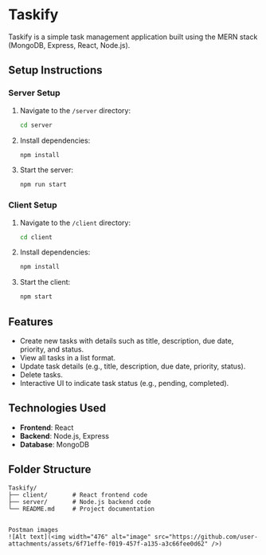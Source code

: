 # Taskify

Taskify is a simple task management application built using the MERN stack (MongoDB, Express, React, Node.js).

## Setup Instructions

### Server Setup
1. Navigate to the `/server` directory:
   ```bash
   cd server
   ```
2. Install dependencies:
   ```bash
   npm install
   ```
3. Start the server:
   ```bash
   npm run start
   ```

### Client Setup
1. Navigate to the `/client` directory:
   ```bash
   cd client
   ```
2. Install dependencies:
   ```bash
   npm install
   ```
3. Start the client:
   ```bash
   npm start
   ```

## Features
- Create new tasks with details such as title, description, due date, priority, and status.
- View all tasks in a list format.
- Update task details (e.g., title, description, due date, priority, status).
- Delete tasks.
- Interactive UI to indicate task status (e.g., pending, completed).

## Technologies Used
- **Frontend**: React
- **Backend**: Node.js, Express
- **Database**: MongoDB

## Folder Structure
```
Taskify/
├── client/       # React frontend code
├── server/       # Node.js backend code
└── README.md     # Project documentation


Postman images
![Alt text](<img width="476" alt="image" src="https://github.com/user-attachments/assets/6f71effe-f019-457f-a135-a3c66fee0d62" />)






